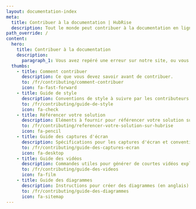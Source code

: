 ```yaml
---
layout: documentation-index
meta:
  title: Contribuer à la documentation | HubRise
  description: Tout le monde peut contribuer à la documentation en ligne de HubRise. Découvrez comment mettre à jour ou compléter une documentation, ou corriger directement une erreur sur notre site.
path_override: /
content:
  hero:
    title: Contribuer à la documentation
    description:
      paragraph_1: Vous avez repéré une erreur sur notre site, ou vous souhaitez mettre à jour la documentation de votre solution ? Nous vous expliquons comment procéder.
  thumbs:
    - title: Comment contribuer
      description: Ce que vous devez savoir avant de contribuer.
      to: /fr/contributing/comment-contribuer
      icon: fa-fast-forward
    - title: Guide de style
      description: Conventions de style à suivre par les contributeurs.
      to: /fr/contributing/guide-de-style
      icon: fa-check
    - title: Référencer votre solution
      description: Eléments à fournir pour référencer votre solution sur HubRise.
      to: /fr/contributing/referencer-votre-solution-sur-hubrise
      icon: fa-pencil
    - title: Guide des captures d'écran
      description: Spécifications pour les captures d'écran et convention de nommage des fichiers (en anglais).
      to: /fr/contributing/guide-des-captures-ecran
      icon: fa-desktop
    - title: Guide des vidéos
      description: Commandes utiles pour générer de courtes vidéos explicatives (en anglais). 
      to: /fr/contributing/guide-des-videos
      icon: fa-film
    - title: Guide des diagrammes
      description: Instructions pour créer des diagrammes (en anglais).
      to: /fr/contributing/guide-des-diagrammes
      icon: fa-sitemap
---
```

